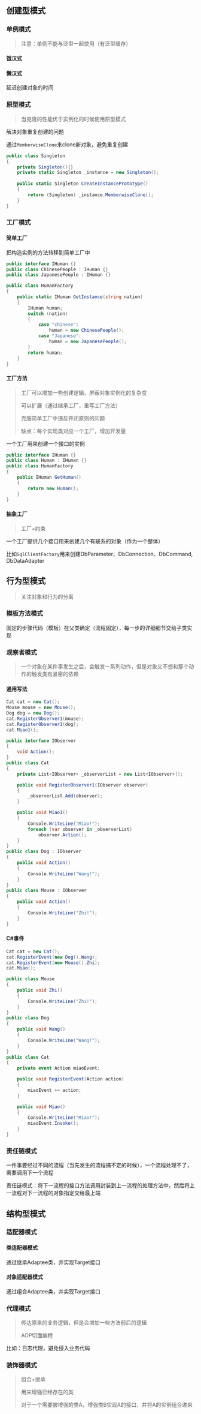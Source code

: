 ## 创建型模式

### 单例模式

> 注意：单例不能与泛型一起使用（有泛型缓存）

#### 饿汉式



#### 懒汉式

延迟创建对象的时间



### 原型模式

> 当克隆的性能优于实例化的时候使用原型模式

解决对象重复创建的问题

通过`MemberwiseClone`来clone新对象，避免重复创建

```c#
public class Singleton
{
    private Singleton(){}
    private static Singleton _instance = new Singleton();
    
    public static Singleton CreateInstancePrototype()
    {
        return (Singleton) _instance.MemberwiseClone();
    }
}
```



### 工厂模式

#### 简单工厂

把构造实例的方法转移到简单工厂中

```c#
public interface IHuman {}
public class ChinesePeople : IHuman {}
public class JapanesePeople : IHuman {}

public class HumanFactory
{
    public static IHuman GetInstance(string nation)
    {
        IHuman human;
        switch (nation)
        {
            case "chinese":
                human = new ChinesePeople();
            case "Japanese":
                human = new JapanesePeople();
        }
        return human;
    }
}
```



#### 工厂方法

> 工厂可以增加一些创建逻辑，屏蔽对象实例化的复杂度
>
> 可以扩展（通过继承工厂，重写工厂方法）
>
> 克服简单工厂中违反开闭原则的问题
>
> 缺点：每个实现类对应一个工厂，增加开发量

一个工厂用来创建一个接口的实例

```c#
public interface IHuman {}
public class Human : IHuman {}
public class HumanFactory 
{
    public IHuman GetHuman()
    {
        return new Human();
    }
}
```



#### 抽象工厂

> 工厂+约束

一个工厂提供几个接口用来创建几个有联系的对象（作为一个整体）

比如`SqlClientFactory`用来创建DbParameter、DbConnection、DbCommand, DbDataAdapter





## 行为型模式

> 关注对象和行为的分离

### 模板方法模式

固定的步骤代码（模板）在父类确定（流程固定），每一步的详细细节交给子类实现



### 观察者模式

> 一个对象在某件事发生之后，会触发一系列动作，但是对象又不想和那个动作的触发类有紧密的依赖

#### 通用写法

```c#
Cat cat = new Cat();
Mouse mouse = new Mouse();
Dog dog = new Dog();
cat.RegisterObserver1(mouse);
cat.RegisterObserver1(dog);
cat.Miao1();

public interface IObserver
{
    void Action();
}
public class Cat
{
    private List<IObserver> _observerList = new List<IObserver>();

    public void RegisterObserver1(IObserver observer)
    {
        _observerList.Add(observer);
    }

    public void Miao1()
    {
        Console.WriteLine("Miao!");
        foreach (var observer in _observerList)
            observer.Action();
    }
}
public class Dog : IObserver
{
    public void Action()
    {
        Console.WriteLine("Wang!");
    }
}
public class Mouse : IObserver
{
    public void Action()
    {
        Console.WriteLine("Zhi!");
    }
}
```



#### C#事件

```c#
Cat cat = new Cat();
cat.RegisterEvent(new Dog().Wang);
cat.RegisterEvent(new Mouse().Zhi);
cat.Miao();

public class Mouse
{
    public void Zhi()
    {
        Console.WriteLine("Zhi!");
    }
}
public class Dog
{
    public void Wang()
    {
        Console.WriteLine("Wang!");
    }
}
public class Cat
{
    private event Action miaoEvent;

    public void RegisterEvent(Action action)
    {
        miaoEvent += action;
    }

    public void Miao()
    {
        Console.WriteLine("Miao!");
        miaoEvent.Invoke();
    }
}
```



### 责任链模式

一件事要经过不同的流程（当先发生的流程搞不定的时候），一个流程处理不了，需要调用下一个流程

责任链模式：将下一流程的接口方法调用封装到上一流程的处理方法中，然后将上一流程对下一流程的对象指定交给最上端





## 结构型模式

### 适配器模式

#### 类适配器模式

通过继承Adaptee类，并实现Target接口



#### 对象适配器模式

通过组合Adaptee类，并实现Target接口



### 代理模式

> 传达原来的业务逻辑，但是会增加一些方法前后的逻辑
>
> AOP切面编程

比如：日志代理，避免侵入业务代码



### 装饰器模式

> 组合+继承
>
> 用来增强已经存在的类
>
> 对于一个需要被增强的类A，增强类B实现A的接口，并将A的实例组合进来



